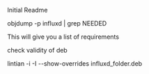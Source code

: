 Initial Readme

objdump -p influxd | grep NEEDED

This will give you a list of requirements


check validity of deb

lintian -i -I --show-overrides influxd_folder.deb
